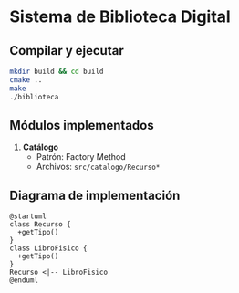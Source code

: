# Sistema de Biblioteca Digital

## Compilar y ejecutar
```bash
mkdir build && cd build
cmake ..
make
./biblioteca
```

## Módulos implementados
1. **Catálogo**
   - Patrón: Factory Method
   - Archivos: `src/catalogo/Recurso*`

## Diagrama de implementación
```plantuml
@startuml
class Recurso {
  +getTipo()
}
class LibroFisico {
  +getTipo()
}
Recurso <|-- LibroFisico
@enduml
```